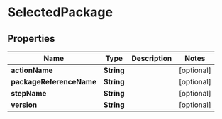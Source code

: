 

# SelectedPackage


## Properties

Name | Type | Description | Notes
------------ | ------------- | ------------- | -------------
**actionName** | **String** |  |  [optional]
**packageReferenceName** | **String** |  |  [optional]
**stepName** | **String** |  |  [optional]
**version** | **String** |  |  [optional]




